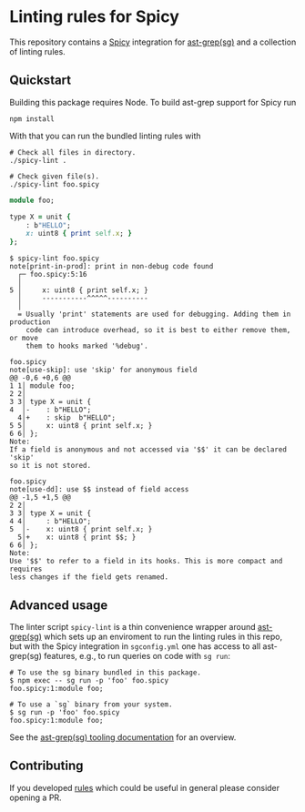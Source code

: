 # Linting rules for Spicy

This repository contains a [Spicy](https://github.com/bbannier/spicy-lint.git)
integration for [ast-grep(sg)](https://ast-grep.github.io/) and a collection of
linting rules.

## Quickstart

Building this package requires Node. To build ast-grep support for Spicy run

```console
npm install
```

With that you can run the bundled linting rules with

```console
# Check all files in directory.
./spicy-lint .

# Check given file(s).
./spicy-lint foo.spicy
```

```ruby
module foo;

type X = unit {
    : b"HELLO";
    x: uint8 { print self.x; }
};
```

```console
$ spicy-lint foo.spicy
note[print-in-prod]: print in non-debug code found
  ┌─ foo.spicy:5:16
  │
5 │     x: uint8 { print self.x; }
  │     -----------^^^^^----------
  │
  = Usually 'print' statements are used for debugging. Adding them in production
    code can introduce overhead, so it is best to either remove them, or move
    them to hooks marked '%debug'.

foo.spicy
note[use-skip]: use 'skip' for anonymous field
@@ -0,6 +0,6 @@
1 1│ module foo;
2 2│
3 3│ type X = unit {
4  │-    : b"HELLO";
  4│+    : skip  b"HELLO";
5 5│     x: uint8 { print self.x; }
6 6│ };
Note:
If a field is anonymous and not accessed via '$$' it can be declared 'skip'
so it is not stored.

foo.spicy
note[use-dd]: use $$ instead of field access
@@ -1,5 +1,5 @@
2 2│
3 3│ type X = unit {
4 4│     : b"HELLO";
5  │-    x: uint8 { print self.x; }
  5│+    x: uint8 { print $$; }
6 6│ };
Note:
Use '$$' to refer to a field in its hooks. This is more compact and requires
less changes if the field gets renamed.
```

## Advanced usage

The linter script `spicy-lint` is a thin convenience wrapper around
[ast-grep(sg)](https://ast-grep.github.io/) which sets up an enviroment to run
the linting rules in this repo, but with the Spicy integration in
`sgconfig.yml` one has access to all ast-grep(sg) features, e.g., to run queries on code with `sg run`:

```console
# To use the sg binary bundled in this package.
$ npm exec -- sg run -p 'foo' foo.spicy
foo.spicy:1:module foo;

# To use a `sg` binary from your system.
$ sg run -p 'foo' foo.spicy
foo.spicy:1:module foo;
```

See the [ast-grep(sg) tooling
documentation](https://ast-grep.github.io/guide/tooling-overview.html) for an
overview.

## Contributing

If you developed
[rules](https://ast-grep.github.io/guide/rule-config.html#rule-file) which
could be useful in general please consider opening a PR.
